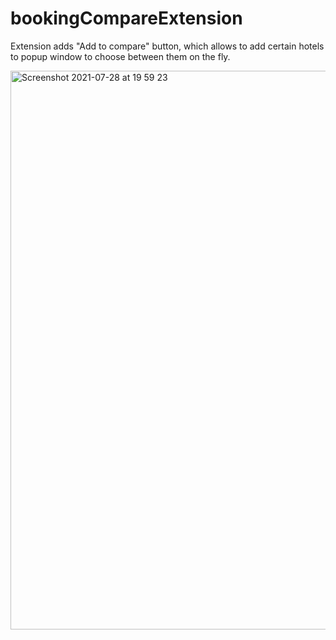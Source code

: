 
# bookingCompareExtension

Extension adds "Add to compare" button, which allows to add certain hotels to popup window to choose between them on the fly.

<img width="894" alt="Screenshot 2021-07-28 at 19 59 23" src="https://user-images.githubusercontent.com/63089699/127366750-93239c60-fa5c-41d6-ada4-0276870316c8.png">
